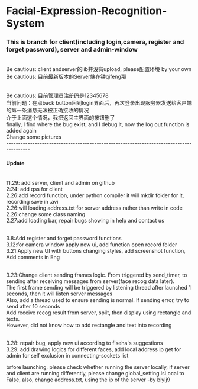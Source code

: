 # Facial-Expression-Recognition-System

### 
### This is branch for client(including login,camera, register and forget password), server and admin-window
<br>Be cautious: client andserver的lib并没有upload, please配置环境 by your own
<br>Be cautious: 目前最新版本的Server端在钟qifeng那

<br>Be cautious: 目前管理员注册码是12345678
<br>当前问题：在点back button回到login界面后，再次登录出现服务器发送给客户端的第一条消息无法被正确接收的情况
<br>介于上面这个情况，我把返回主界面的按钮删了
<br>finally, I find where the bug exist, and I debug it, now the log out function is added again
<br>Change some pictures
<br>----------------------------------------------------------------------------------------
#### Update 
<br>11.29: add server, client and admin on github
<br>2:24: add qss for client 
<br>2.26:add record function, under python compiler it will mkdir folder for it, recording save in .avi
<br>2.26:will loading address.txt for server address rather than write in code
<br>2.26:change some class naming
<br>2.27:add loading bar, repair bugs showing in help and contact us 

<br>3.8:Add register and forget password functions
<br>3.12:for camera window apply new ui, add function open record folder
<br>3.21:Apply new UI with buttons changing styles, add screenshot function, Add comments in Eng


<br>3.23:Change client sending frames logic. From triggered by send_timer, to sending after receiving messages from server(face recog data later). 
<br>The first frame sending will be triggered by listening thread after launched 1 seconds, then it will listen server messages
<br>Also, add a thread used to ensure sending is normal. If sending error, try to send after 10 seconds
<br>Add receive recog result from server, spilt, then display using rectangle and texts.
<br>However, did not know how to add rectangle and text into recording

<br>3.28: repair bug, apply new ui according to fiseha's suggestions
<br>3.29: add drawing logics for different faces, add local address ip get for admin for self exclusion in connecting-sockets list 


brfore launching, please check whether running the server locally, if server and client are running differently, please change global_setting.isLocal to False, also, change address.txt, using the ip of the server        -by biylj9
